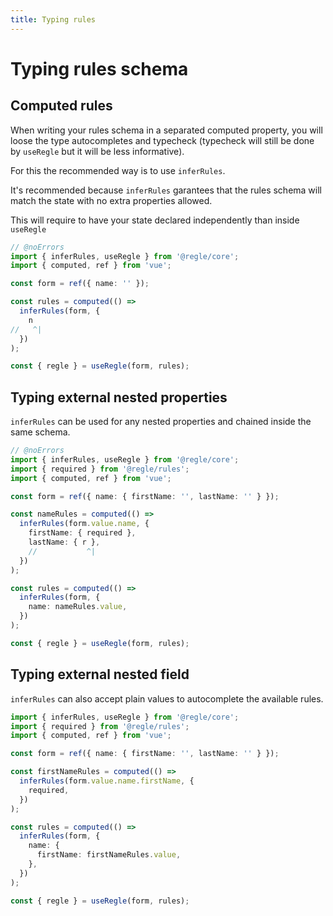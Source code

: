 ```yaml
---
title: Typing rules
---
```


# Typing rules schema


## Computed rules

When writing your rules schema in a separated computed property, you will loose the type autocompletes and typecheck (typecheck will still be done by `useRegle` but it will be less informative).

For this the recommended way is to use `inferRules`.

It's recommended because `inferRules` garantees that the rules schema will match the state with no extra properties allowed.

This will require to have your state declared independently than inside `useRegle`

```ts twoslash
// @noErrors
import { inferRules, useRegle } from '@regle/core';
import { computed, ref } from 'vue';

const form = ref({ name: '' });

const rules = computed(() =>
  inferRules(form, {
    n
//   ^|
  })
);

const { regle } = useRegle(form, rules);
```


## Typing external nested properties

`inferRules` can be used for any nested properties and chained inside the same schema.

```ts twoslash
// @noErrors
import { inferRules, useRegle } from '@regle/core';
import { required } from '@regle/rules';
import { computed, ref } from 'vue';

const form = ref({ name: { firstName: '', lastName: '' } });

const nameRules = computed(() =>
  inferRules(form.value.name, {
    firstName: { required },
    lastName: { r },
    //           ^|
  })
);

const rules = computed(() =>
  inferRules(form, {
    name: nameRules.value,
  })
);

const { regle } = useRegle(form, rules);
```


## Typing external nested field

`inferRules` can also accept plain values to autocomplete the available rules.

```ts twoslash
import { inferRules, useRegle } from '@regle/core';
import { required } from '@regle/rules';
import { computed, ref } from 'vue';

const form = ref({ name: { firstName: '', lastName: '' } });

const firstNameRules = computed(() =>
  inferRules(form.value.name.firstName, {
    required,
  })
);

const rules = computed(() =>
  inferRules(form, {
    name: {
      firstName: firstNameRules.value,
    },
  })
);

const { regle } = useRegle(form, rules);
```